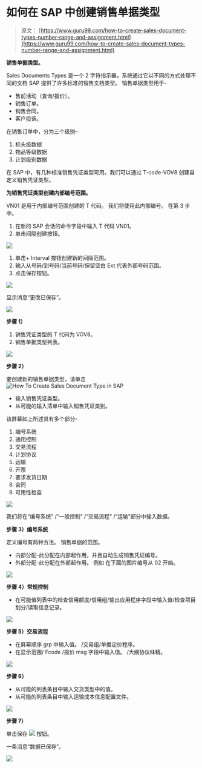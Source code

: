 # 如何在 SAP 中创建销售单据类型

> 原文： [https://www.guru99.com/how-to-create-sales-document-types-number-range-and-assignment.html](https://www.guru99.com/how-to-create-sales-document-types-number-range-and-assignment.html)

**销售单据类型。**

Sales Documents Types 是一个 2 字符指示器，系统通过它以不同的方式处理不同的文档 SAP 提供了许多标准的销售文档类型。 销售单据类型用于-

*   售前活动（查询/报价）。
*   销售订单。
*   销售合同。
*   客户投诉。

在销售订单中，分为三个级别–

1.  标头级数据
2.  物品等级数据
3.  计划级别数据

在 SAP 中，有几种标准销售凭证类型可用。我们可以通过 T-code-VOV8 创建自定义销售凭证类型。

**为销售凭证类型创建内部编号范围。**

VN01 是用于内部编号范围创建的 T 代码。 我们将使用此内部编号。 在第 3 步中。

1.  在新的 SAP 会话的命令字段中输入 T 代码 VN01。
2.  单击间隔创建按钮。

[![](img/7873c366057c44e1e7b218c9d98a04bf.png)](/images/sap/2012/10/vv011.png)

1.  单击+ Interval 按钮创建新的间隔范围。
2.  输入从号码/到号码/当前号码/保留空白 Ext 代表外部号码范围。
3.  点击保存按钮。

[![](img/57f0052e20dff396dee5a2dbacba1a91.png)](/images/sap/2012/10/vn0111.png)

显示消息“更改已保存”。

[![](img/96ff5efbfb29ff4f3ff399a4960baa44.png)](/images/sap/2012/10/save6.png)

**步骤 1）**

1.  销售凭证类型的 T 代码为 VOV8。
2.  销售单据类型列表。

[![](img/9f92bb891a60ceac5821b99d7eb31a4c.png)](/images/sap/2012/10/14.png)

**步骤 2）**

要创建新的销售单据类型，请单击  ![How To Create Sales Document Type in SAP](img/aa1837ad521f7ba2fc94f54b674d9414.png)

*   输入销售凭证类型。
*   从可能的输入清单中输入销售凭证类别。

该屏幕如上所述具有多个部分-

1.  编号系统
2.  通用控制
3.  交易流程
4.  计划协议
5.  运输
6.  开票
7.  要求发货日期
8.  合同
9.  可用性检查

[![](img/968f633224015b191644a40a1778cacf.png)](/images/sap/2012/10/full.png)

我们将在“编号系统” /“一般控制” /“交易流程” /“运输”部分中输入数据。

**步骤 3）编号系统**

定义编号有两种方法。 销售单据的范围。

*   内部分配-此分配在内部起作用，并且自动生成销售凭证编号。
*   外部分配-此分配在外部起作用。 例如 在下面的图片编号从 02 开始。

[![](img/2889c9385e96be2b99f6d516fb6d60ad.png)](/images/sap/2012/10/16.png)

**步骤 4）常规控制**

*   在可能值列表中的检查信用额度/信用组/输出应用程序字段中输入值/检查项目划分/读取信息记录。

[![](img/5f10e9fc7698df70576e9e422a86cc56.png)](/images/sap/2012/10/24.png)

**步骤 5）交易流程**

*   在屏幕顺序 grp 中输入值。 /交易组/单据定价程序。
*   在显示范围/ Fcode /报价 msg 字段中输入值。 /大纲协议味精。

[![](img/42c9572f81cc0b573729d3c0fbd5bd25.png)](/images/sap/2012/10/36.png)

**步骤 6）**

*   从可能的列表条目中输入交货类型中的值。
*   从可能的列表条目中输入运输成本信息配置文件。

[![](img/4a7cb5e3425ccbebadaabf4f0fffa400.png)](/images/sap/2012/10/41.png)

**步骤 7）**

单击保存 [![](img/df35b123d8b54254f5ede6e1d058bd8c.png)](/images/sap/2012/10/save2.png) 按钮。

一条消息“数据已保存”。

[![](img/9286e70b64cd39fe66e159fe4da2a843.png)](/images/sap/2012/10/msg.png)